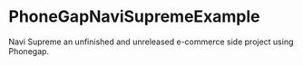 # PhoneGapNaviSupremeExample
Navi Supreme an unfinished and unreleased e-commerce side project using Phonegap. 
